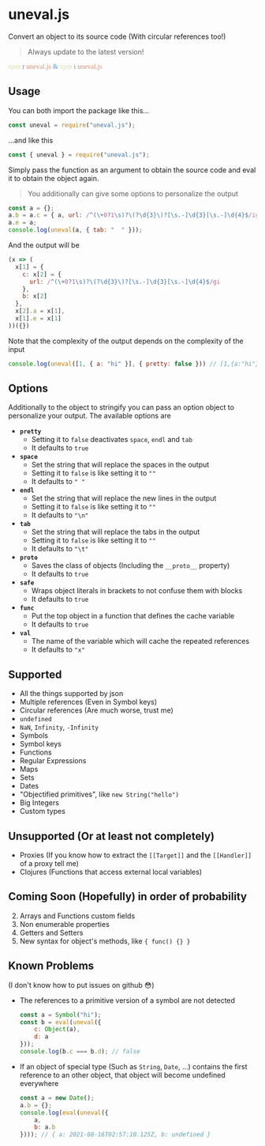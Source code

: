 
# uneval.js
Convert an object to its source code (With circular references too!)
> Always update to the latest version! <br>
<span style="font-family: Consolas">
    <span style="color: #dcdcaa">npm</span> <span style="color: #808080">r</span>
    <span style="color: #ce9178">uneval.js</span>
    <span style="color: #569cd6">&</span>
    <span style="color: #dcdcaa">npm</span> <span style="color: #808080">i</span>
    <span style="color: #ce9178">uneval.js</span>
</span>

## Usage
You can both import the package like this...
```js
const uneval = require("uneval.js");
```
...and like this
```js
const { uneval } = require("uneval.js");
```
Simply pass the function as an argument to obtain the source code and eval it to obtain the object again.
> You additionally can give some options to personalize the output
```js
const a = {};
a.b = a.c = { a, url: /^(\+0?1\s)?\(?\d{3}\)?[\s.-]\d{3}[\s.-]\d{4}$/ig };
a.e = a;
console.log(uneval(a, { tab: "  " }));
```
And the output will be
```js
(x => (
  x[1] = {
    c: x[2] = {
      url: /^(\+0?1\s)?\(?\d{3}\)?[\s.-]\d{3}[\s.-]\d{4}$/gi
    },
    b: x[2]
  },
  x[2].a = x[1],
  x[1].e = x[1]
))({})
```
Note that the complexity of the output depends on the complexity of the input
```js
console.log(uneval([1, { a: "hi" }], { pretty: false })) // [1,{a:"hi"}]
```

## Options
Additionally to the object to stringify you can pass an option object to personalize your output.
The available options are
- **`pretty`**
    - Setting it to `false` deactivates `space`, `endl` and `tab`
    - It defaults to `true`
- **`space`**
    - Set the string that will replace the spaces in the output
    - Setting it to `false` is like setting it to `""`
    - It defaults to `" "`
- **`endl`**
    - Set the string that will replace the new lines in the output
    - Setting it to `false` is like setting it to `""`
    - It defaults to `"\n"`
- **`tab`**
    - Set the string that will replace the tabs in the output
    - Setting it to `false` is like setting it to `""`
    - It defaults to `"\t"`
- **`proto`**
    - Saves the class of objects (Including the `__proto__` property)
    - It defaults to `true`
- **`safe`**
    - Wraps object literals in brackets to not confuse them with blocks
    - It defaults to `true`
- **`func`**
    - Put the top object in a function that defines the cache variable
    - It defaults to `true`
- **`val`**
    - The name of the variable which will cache the repeated references
    - It defaults to `"x"`

## Supported
- All the things supported by json
- Multiple references (Even in Symbol keys)
- Circular references (Are much worse, trust me)
- `undefined`
- `NaN`, `Infinity`, `-Infinity`
- Symbols
- Symbol keys
- Functions
- Regular Expressions
- Maps
- Sets
- Dates
- "Objectified primitives", like `new String("hello")`
- Big Integers
- Custom types

## Unsupported (Or at least not completely)
- Proxies (If you know how to extract the `[[Target]]` and the `[[Handler]]` of a proxy tell me)
- Clojures (Functions that access external local variables)

## Coming Soon (Hopefully) in order of probability
2. Arrays and Functions custom fields
3. Non enumerable properties
4. Getters and Setters
5. New syntax for object's methods, like `{ func() {} }`

## Known Problems
(I don't know how to put issues on github 😳)
- The references to a primitive version of a symbol are not detected
    ```js
    const a = Symbol("hi");
    const b = eval(uneval({
        c: Object(a),
        d: a
    }));
    console.log(b.c === b.d); // false
    ```
- If an object of special type (Such as `String`, `Date`, ...) contains the first reference to an other object, that object will become undefined everywhere
    ```js
    const a = new Date();
    a.b = {};
    console.log(eval(uneval({
        a,
        b: a.b
    }))); // { a: 2021-08-16T02:57:10.125Z, b: undefined }
    ```